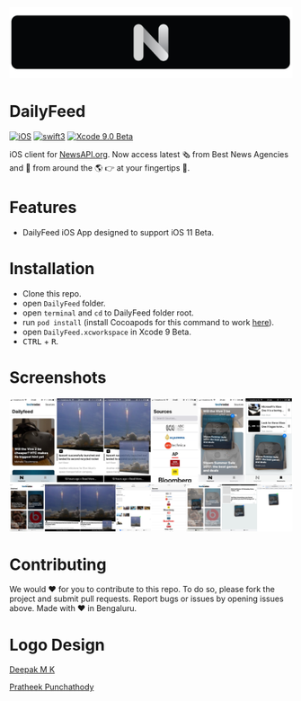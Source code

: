 <img src="/assets/logo.jpg">

# DailyFeed

[![iOS](https://img.shields.io/badge/platform-iOS_11-blue.svg?style=flat)](https://developer.apple.com/ios/)
[![swift3](https://img.shields.io/badge/swift4-compatible-brightgreen.svg?style=flat)](https://developer.apple.com/swift)
[![Xcode 9.0 Beta](https://img.shields.io/badge/Xcode-9.0_Beta-blue.svg?style=flat)](https://developer.apple.com/xcode)

iOS client for [NewsAPI.org](https://newsapi.org/). 
Now access latest 🗞 from Best News Agencies and 📰 from around the 🌎 👉 at your fingertips 🎉.

# Features
- DailyFeed iOS App designed to support iOS 11 Beta.

# Installation
- Clone this repo.
- open `DailyFeed` folder.
- open `terminal` and `cd` to DailyFeed folder root.
- run `pod install` (install Cocoapods for this command to work [here](https://cocoapods.org/)).
- open `DailyFeed.xcworkspace` in Xcode 9 Beta.
- <kbd>CTRL</kbd> + <kbd>R</kbd>.

# Screenshots
<img src="/assets/iphone_dailyfeed.jpg">

<img src="/assets/ipad_dailyfeed.jpg">

# Contributing
We would ❤️ for you to contribute to this repo. To do so, please fork the project and submit pull requests. Report bugs or issues by opening issues above. Made with ❤️ in Bengaluru.

# Logo Design

[Deepak M K](https://in.linkedin.com/in/deepak-mk-a5a62518)

[Pratheek Punchathody](https://in.linkedin.com/in/pratheek-punchathody-00452983)
